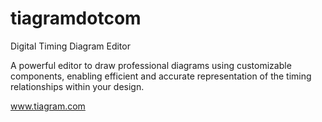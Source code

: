# tiagramdotcom
Digital Timing Diagram Editor

A powerful editor to draw professional diagrams using customizable components, enabling efficient and accurate representation of the timing relationships within your design.

www.tiagram.com
